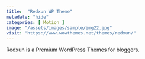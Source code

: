 ```yaml
---
title:  "Redxun WP Theme"
metadate: "hide"
categories: [ Motion ]
image: "/assets/images/sample/img22.jpg"
visit: "https://www.wowthemes.net/themes/redxun/"
---
```

Redxun is a Premium WordPress Themes for bloggers.
